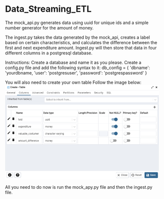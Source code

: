 # Data_Streaming_ETL

The mock_api.py generates data using uuid for unique ids and a simple number generator for the amount of money.

The ingest.py takes the data generated by the mock_api, creates a label based on certain characteristics, and calculates the difference between the first and next expenditure amount. Ingest.py will then store that data in four different columns in a postgresql database.

Instructions:
Create a database and name it as you please. 
Create a config.py file and add the following syntax to it:
db_config = {
    'dbname': 'yourdbname,
    'user': 'postgresuser',
    'password': 'postgrespassword'
}

You will also need to create your own table
Follow the image below:
![alt text](tables.png)

All you need to do now is run the mock_apy.py file and then the ingest.py file.